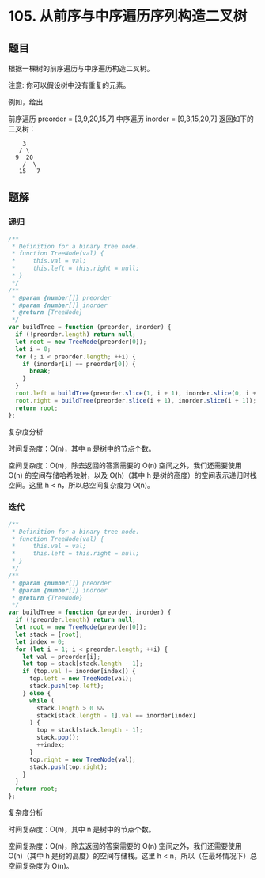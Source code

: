 # 105. 从前序与中序遍历序列构造二叉树

## 题目

根据一棵树的前序遍历与中序遍历构造二叉树。

注意:
你可以假设树中没有重复的元素。

例如，给出

前序遍历 preorder = [3,9,20,15,7]
中序遍历 inorder = [9,3,15,20,7]
返回如下的二叉树：

```auto
    3
   / \
  9  20
    /  \
   15   7
```

## 题解

### 递归

```JavaScript
/**
 * Definition for a binary tree node.
 * function TreeNode(val) {
 *     this.val = val;
 *     this.left = this.right = null;
 * }
 */
/**
 * @param {number[]} preorder
 * @param {number[]} inorder
 * @return {TreeNode}
 */
var buildTree = function (preorder, inorder) {
  if (!preorder.length) return null;
  let root = new TreeNode(preorder[0]);
  let i = 0;
  for (; i < preorder.length; ++i) {
    if (inorder[i] == preorder[0]) {
      break;
    }
  }
  root.left = buildTree(preorder.slice(1, i + 1), inorder.slice(0, i + 1));
  root.right = buildTree(preorder.slice(i + 1), inorder.slice(i + 1));
  return root;
};

```

复杂度分析

时间复杂度：O(n)，其中 n 是树中的节点个数。

空间复杂度：O(n)，除去返回的答案需要的 O(n) 空间之外，我们还需要使用 O(n) 的空间存储哈希映射，以及 O(h)（其中 h 是树的高度）的空间表示递归时栈空间。这里 h < n，所以总空间复杂度为 O(n)。

### 迭代

```JavaScript
/**
 * Definition for a binary tree node.
 * function TreeNode(val) {
 *     this.val = val;
 *     this.left = this.right = null;
 * }
 */
/**
 * @param {number[]} preorder
 * @param {number[]} inorder
 * @return {TreeNode}
 */
var buildTree = function (preorder, inorder) {
  if (!preorder.length) return null;
  let root = new TreeNode(preorder[0]);
  let stack = [root];
  let index = 0;
  for (let i = 1; i < preorder.length; ++i) {
    let val = preorder[i];
    let top = stack[stack.length - 1];
    if (top.val != inorder[index]) {
      top.left = new TreeNode(val);
      stack.push(top.left);
    } else {
      while (
        stack.length > 0 &&
        stack[stack.length - 1].val == inorder[index]
      ) {
        top = stack[stack.length - 1];
        stack.pop();
        ++index;
      }
      top.right = new TreeNode(val);
      stack.push(top.right);
    }
  }
  return root;
};

```

复杂度分析

时间复杂度：O(n)，其中 n 是树中的节点个数。

空间复杂度：O(n)，除去返回的答案需要的 O(n) 空间之外，我们还需要使用 O(h)（其中 h 是树的高度）的空间存储栈。这里 h < n，所以（在最坏情况下）总空间复杂度为 O(n)。

